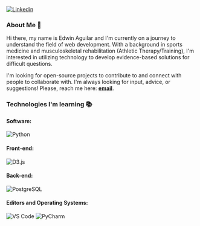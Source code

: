 [![Linkedin](https://img.shields.io/badge/-LinkedIn-blue?style=flat&logo=Linkedin&logoColor=white&link=https://linkedin.com/in/brennankbrown/)](https://www.linkedin.com/in/elaguila/)

### About Me 👋

Hi there, my name is Edwin Aguilar and I'm currently on a journey to understand the field of web development. With a background in sports medicine and musculoskeletal rehabilitation (Athletic Therapy/Training), I'm interested in utilizing technology to develop evidence-based solutions for difficult questions.

I'm looking for open-source projects to contribute to and connect with people to collaborate with. I'm always looking for input, advice, or suggestions! Please, reach me here: [**email**](mailto:edwinlibniaguilar@gmail.com). 

### Technologies I'm learning 📚
#### Software: 
![Python](http://img.shields.io/badge/-Python-3776AB?style=flat-square&logo=python&logoColor=fff7a1)
 
#### Front-end:
![D3.js](https://img.shields.io/badge/-D3&#46;js-333333?style=flat-square&logo=d3.js&logoColor=F9A03C)

#### Back-end:
![PostgreSQL](https://img.shields.io/badge/-PostgreSQL-336791?style=flat-square&logo=postgresql)

#### Editors and Operating Systems:
![VS Code](http://img.shields.io/badge/-VS%20Code-007ACC?style=flat-square&logo=visual-studio-code&logoColor=ffffff)
![PyCharm](https://img.shields.io/badge/pycharm-143?style=flat-square&logo=pycharm&logoColor=black&color=black&labelColor=green)

<!--
**elaguila626/elaguila626** is a ✨ _special_ ✨ repository because its `README.md` (this file) appears on your GitHub profile.


Here are some ideas to get you started:

- 🔭 I’m currently working on ...
- 🌱 I’m currently learning ...
- 👯 I’m looking to collaborate on ...
- 🤔 I’m looking for help with ...
- 💬 Ask me about ...
- 📫 How to reach me: ...
- 😄 Pronouns: ...
- ⚡ Fun fact: ...
-->
